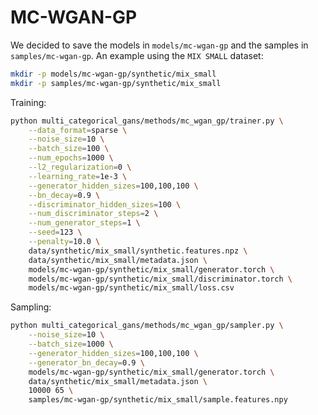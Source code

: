 # MC-WGAN-GP

We decided to save the models in `models/mc-wgan-gp` and the samples in `samples/mc-wgan-gp`.
An example using the `MIX SMALL` dataset:

```bash
mkdir -p models/mc-wgan-gp/synthetic/mix_small
mkdir -p samples/mc-wgan-gp/synthetic/mix_small
```

Training:

```bash
python multi_categorical_gans/methods/mc_wgan_gp/trainer.py \
    --data_format=sparse \
    --noise_size=10 \
    --batch_size=100 \
    --num_epochs=1000 \
    --l2_regularization=0 \
    --learning_rate=1e-3 \
    --generator_hidden_sizes=100,100,100 \
    --bn_decay=0.9 \
    --discriminator_hidden_sizes=100 \
    --num_discriminator_steps=2 \
    --num_generator_steps=1 \
    --seed=123 \
    --penalty=10.0 \
    data/synthetic/mix_small/synthetic.features.npz \
    data/synthetic/mix_small/metadata.json \
    models/mc-wgan-gp/synthetic/mix_small/generator.torch \
    models/mc-wgan-gp/synthetic/mix_small/discriminator.torch \
    models/mc-wgan-gp/synthetic/mix_small/loss.csv
```

Sampling:

```bash
python multi_categorical_gans/methods/mc_wgan_gp/sampler.py \
    --noise_size=10 \
    --batch_size=1000 \
    --generator_hidden_sizes=100,100,100 \
    --generator_bn_decay=0.9 \
    models/mc-wgan-gp/synthetic/mix_small/generator.torch \
    data/synthetic/mix_small/metadata.json \
    10000 65 \
    samples/mc-wgan-gp/synthetic/mix_small/sample.features.npy
```